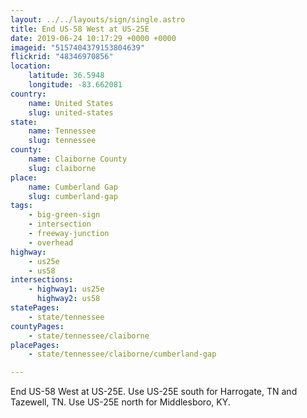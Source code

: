 ```yaml
---
layout: ../../layouts/sign/single.astro
title: End US-58 West at US-25E
date: 2019-06-24 10:17:29 +0000 +0000
imageid: "5157404379153804639"
flickrid: "48346970856"
location:
    latitude: 36.5948
    longitude: -83.662081
country:
    name: United States
    slug: united-states
state:
    name: Tennessee
    slug: tennessee
county:
    name: Claiborne County
    slug: claiborne
place:
    name: Cumberland Gap
    slug: cumberland-gap
tags:
    - big-green-sign
    - intersection
    - freeway-junction
    - overhead
highway:
    - us25e
    - us58
intersections:
    - highway1: us25e
      highway2: us58
statePages:
    - state/tennessee
countyPages:
    - state/tennessee/claiborne
placePages:
    - state/tennessee/claiborne/cumberland-gap

---
```

End US-58 West at US-25E.  Use US-25E south for Harrogate, TN and Tazewell, TN.  Use US-25E north for Middlesboro, KY.